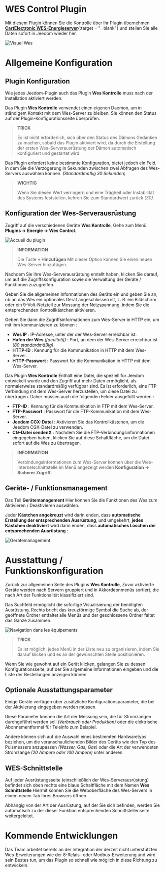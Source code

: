 # WES Control Plugin

Mit diesem Plugin können Sie die Kontrolle über Ihr Plugin übernehmen [**CartElectronic WES-Energieserver**](https://www.cartelectronic.fr/content/8-serveur-wes){:target = "\_ blank"} und stellen Sie alle Daten sofort in Jeedom wieder her.    

![Visuel Wes](../../core/config/general.png)

# Allgemeine Konfiguration

## Plugin Konfiguration

Wie jedes Jeedom-Plugin auch das Plugin **Wes Kontrolle** muss nach der Installation aktiviert werden.

Das Plugin **Wes Kontrolle** verwendet einen eigenen Daemon, um in ständigem Kontakt mit dem Wes-Server zu bleiben. Sie können den Status auf der Plugin-Konfigurationsseite überprüfen.

>**TRICK**
>    
>Es ist nicht erforderlich, sich über den Status des Dämons Gedanken zu machen, sobald das Plugin aktiviert wird, da durch die Erstellung der ersten Wes-Serverausrüstung der Dämon automatisch konfiguriert und gestartet wird.

Das Plugin erfordert keine bestimmte Konfiguration, bietet jedoch ein Feld, in dem Sie die Verzögerung in Sekunden zwischen zwei Abfragen des Wes-Servers auswählen können. *(Standardmäßig 30 Sekunden)*

>**WICHTIG**
>    
>Wenn Sie diesen Wert verringern und eine Trägheit oder Instabilität des Systems feststellen, kehren Sie zum Standardwert zurück *(30)*.

## Konfiguration der Wes-Serverausrüstung

Zugriff auf die verschiedenen Geräte **Wes Kontrolle**, Gehe zum Menü **Plugins → Energie → Wes Control**.    

![Accueil du plugin](../images/wescontrol_navigate.png)

>**INFORMATION**
>    
>Die Taste **+ Hinzufügen** Mit dieser Option können Sie einen neuen Wes-Server hinzufügen.

Nachdem Sie Ihre Wes-Serverausrüstung erstellt haben, klicken Sie darauf, um auf die Zugriffskonfiguration sowie die Verwaltung der Geräte / Funktionen zuzugreifen.     

Geben Sie die allgemeinen Informationen des Geräts ein und geben Sie an, ob an das Wes ein optionales Gerät angeschlossen ist, z. B. ein Bildschirm oder ein 9-Volt-Netzteil zur Messung der Netzspannung, indem Sie die entsprechenden Kontrollkästchen aktivieren.

Geben Sie dann die Zugriffsinformationen zum Wes-Server in HTTP ein, um mit ihm kommunizieren zu können :
- **Wes IP** : IP-Adresse, unter der der Wes-Server erreichbar ist.
- **Hafen der Wes** *(facultatif)* : Port, an dem der Wes-Server erreichbar ist *(80 standardmäßig)*.
- **HTTP-ID** : Kennung für die Kommunikation in HTTP mit dem Wes-Server.
- **HTTP-Passwort** : Passwort für die Kommunikation in HTTP mit dem Wes-Server.

Das Plugin **Wes Kontrolle** Enthält eine Datei, die speziell für Jeedom entwickelt wurde und den Zugriff auf mehr Daten ermöglicht, als normalerweise standardmäßig verfügbar sind. Es ist erforderlich, eine FTP-Verbindung mit dem Wes-Server herzustellen, um diese Datei zu übertragen. Daher müssen auch die folgenden Felder ausgefüllt werden :
- **FTP-ID** : Kennung für die Kommunikation in FTP mit dem Wes-Server.
- **FTP-Passwort** : Passwort für die FTP-Kommunikation mit dem Wes-Server.
- **Jeedom CGX-Datei** : Aktivieren Sie das Kontrollkästchen, um die Jeedom CGX-Datei zu verwenden.
- **CG-Datei sendenX** : Nachdem Sie die FTP-Verbindungsinformationen eingegeben haben, klicken Sie auf diese Schaltfläche, um die Datei sofort auf die Wes zu übertragen.

>**INFORMATION**
>
>Verbindungsinformationen zum Wes-Server können über die Wes-Internetschnittstelle im Menü angezeigt werden **Konfiguration → Sicherer Zugriff**.

## Geräte- / Funktionsmanagement

Das Teil **Gerätemanagement** Hier können Sie die Funktionen des Wes zum Aktivieren / Deaktivieren auswählen.

Jeder **Kästchen angekreuzt** wird darin enden, dass **automatische Erstellung der entsprechenden Ausrüstung**, und umgekehrt, **jedes Kästchen deaktiviert** wird darin enden, dass **automatisches Löschen der entsprechenden Ausrüstung** :     

![Gerätemanagement](../images/wescontrol_generalManage.png)

# Ausstattung / Funktionskonfiguration

Zurück zur allgemeinen Seite des Plugins **Wes Kontrolle**, Zuvor aktivierte Geräte werden nach Servern gruppiert und in Akkordeonmenüs sortiert, die nach Art der Funktionalität klassifiziert sind.   

Das Suchfeld ermöglicht die sofortige Visualisierung der benötigten Ausrüstung. Rechts bricht das kreuzförmige Symbol die Suche ab, der geöffnete Ordner entfaltet alle Menüs und der geschlossene Ordner faltet das Ganze zusammen.

![Navigation dans les équipements](../images/wescontrol_screenshot1.png)

>**TRICK**
>
>Es ist möglich, jedes Menü in der Liste neu zu organisieren, indem Sie darauf klicken und es an der gewünschten Stelle positionieren.

Wenn Sie wie gewohnt auf ein Gerät klicken, gelangen Sie zu dessen Konfigurationsseite, auf der Sie allgemeine Informationen eingeben und die Liste der Bestellungen anzeigen können.

## Optionale Ausstattungsparameter

Einige Geräte verfügen über zusätzliche Konfigurationsparameter, die bei der Aktivierung eingegeben werden müssen.

Diese Parameter können die Art der Messung sein, die für Stromzangen durchgeführt werden soll *(Verbrauch oder Produktion)* oder die elektrische Abonnementformel für Teleinfo zum Beispiel.

Andere können sich auf die Auswahl eines bestimmten Hardwaretyps beziehen, um die veranschaulichenden Bilder des Geräts wie den Typ des Pulsmessers anzupassen *(Wasser, Gas, Gas)* oder die Art der verwendeten Stromzange *(20 Ampere oder 100 Ampere)* unter anderen.

## WES-Schnittstelle

Auf jeder Ausrüstungsseite (einschließlich der Wes-Serverausrüstung) befindet sich oben rechts eine blaue Schaltfläche mit dem Namen **Wes Schnittstelle** Hiermit können Sie die Weboberfläche des Wes-Servers in einem neuen Tab Ihres Browsers öffnen.

Abhängig von der Art der Ausrüstung, auf der Sie sich befinden, werden Sie automatisch zu der dieser Funktion entsprechenden Schnittstellenseite weitergeleitet.

# Kommende Entwicklungen

Das Team arbeitet bereits an der Integration der derzeit nicht unterstützten Wes-Erweiterungen wie der 8-Relais- oder Modbus-Erweiterung und wird sein Bestes tun, um das Plugin so schnell wie möglich in diese Richtung zu entwickeln.
